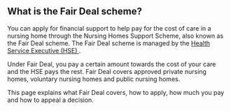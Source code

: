 ##  What is the Fair Deal scheme?

You can apply for financial support to help pay for the cost of care in a
nursing home through the Nursing Homes Support Scheme, also known as the Fair
Deal scheme. The Fair Deal scheme is managed by the [ Health Service Executive
(HSE) ](http://www.hse.ie/eng/) .

Under Fair Deal, you pay a certain amount towards the cost of your care and
the HSE pays the rest. Fair Deal covers approved private nursing homes,
voluntary nursing homes and public nursing homes.

This page explains what Fair Deal covers, how to apply, how much you pay and
how to appeal a decision.
